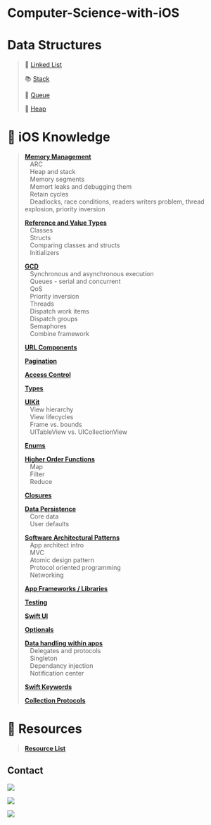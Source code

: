# Computer-Science-with-iOS

# Data Structures

> :link: [Linked List](https://github.com/RinniSwift/Computer-Science-with-iOS/blob/main/linkedlist.md)
>
> :books: [Stack](https://github.com/RinniSwift/Computer-Science-with-iOS/blob/main/stack.md)
>
> :couple: [Queue](https://github.com/RinniSwift/Computer-Science-with-iOS/blob/main/queue.md)
>
> :signal_strength: [Heap](https://github.com/RinniSwift/Computer-Science-with-iOS/blob/main/heap.md)


# :iphone: iOS Knowledge

> **[Memory Management](https://github.com/RinniSwift/Computer-Science-with-iOS/blob/main/memoryManagement.md)**\
> &nbsp;&nbsp;&nbsp;ARC\
> &nbsp;&nbsp;&nbsp;Heap and stack\
> &nbsp;&nbsp;&nbsp;Memory segments\
> &nbsp;&nbsp;&nbsp;Memort leaks and debugging them\
> &nbsp;&nbsp;&nbsp;Retain cycles\
> &nbsp;&nbsp;&nbsp;Deadlocks, race conditions, readers writers problem, thread explosion, priority inversion
>
> **[Reference and Value Types](https://github.com/RinniSwift/Computer-Science-with-iOS/blob/main/referenceAndValueTypes.md)**\
> &nbsp;&nbsp;&nbsp;Classes\
> &nbsp;&nbsp;&nbsp;Structs\
> &nbsp;&nbsp;&nbsp;Comparing classes and structs\
> &nbsp;&nbsp;&nbsp;Initializers
>
> **[GCD](https://github.com/RinniSwift/Computer-Science-with-iOS/blob/main/gcd.md)**\
> &nbsp;&nbsp;&nbsp;Synchronous and asynchronous execution\
> &nbsp;&nbsp;&nbsp;Queues - serial and concurrent\
> &nbsp;&nbsp;&nbsp;QoS\
> &nbsp;&nbsp;&nbsp;Priority inversion\
> &nbsp;&nbsp;&nbsp;Threads\
> &nbsp;&nbsp;&nbsp;Dispatch work items\
> &nbsp;&nbsp;&nbsp;Dispatch groups\
> &nbsp;&nbsp;&nbsp;Semaphores\
> &nbsp;&nbsp;&nbsp;Combine framework
>
> **[URL Components](https://github.com/RinniSwift/Computer-Science-with-iOS/blob/main/urlComponents.md)**
>
> **[Pagination](https://github.com/RinniSwift/Computer-Science-with-iOS/blob/main/pagination.md)**
>
> **[Access Control](https://github.com/RinniSwift/Computer-Science-with-iOS/blob/main/accessControl.md)**
>
> **[Types](https://github.com/RinniSwift/Computer-Science-with-iOS/blob/main/types.md)**
>
> **[UIKit](https://github.com/RinniSwift/Computer-Science-with-iOS/blob/main/ui.md)**\
> &nbsp;&nbsp;&nbsp;View hierarchy\
> &nbsp;&nbsp;&nbsp;View lifecycles\
> &nbsp;&nbsp;&nbsp;Frame vs. bounds\
> &nbsp;&nbsp;&nbsp;UITableView vs. UICollectionView
>
> **[Enums](https://github.com/RinniSwift/Computer-Science-with-iOS/blob/main/enums.md)**
>
> **[Higher Order Functions](https://github.com/RinniSwift/Computer-Science-with-iOS/blob/main/higherOrderFunctions.md)**\
> &nbsp;&nbsp;&nbsp;Map\
> &nbsp;&nbsp;&nbsp;Filter\
> &nbsp;&nbsp;&nbsp;Reduce
>
> **[Closures](https://github.com/RinniSwift/Computer-Science-with-iOS/blob/main/closures.md)**
>
> **[Data Persistence](https://github.com/RinniSwift/Computer-Science-with-iOS/blob/main/dataPersistence.md)**\
> &nbsp;&nbsp;&nbsp;Core data\
> &nbsp;&nbsp;&nbsp;User defaults
>
> **[Software Architectural Patterns](https://github.com/RinniSwift/Computer-Science-with-iOS/blob/main/softwareArchitectPatterns.md)**\
> &nbsp;&nbsp;&nbsp;App architect intro\
> &nbsp;&nbsp;&nbsp;MVC\
> &nbsp;&nbsp;&nbsp;Atomic design pattern\
> &nbsp;&nbsp;&nbsp;Protocol oriented programming\
> &nbsp;&nbsp;&nbsp;Networking
>
> **[App Frameworks / Libraries](https://github.com/RinniSwift/Computer-Science-with-iOS/blob/main/frameworks.md)**
>
> **[Testing](https://github.com/RinniSwift/Computer-Science-with-iOS/blob/main/testing.md)**
> 
> **[Swift UI](https://github.com/RinniSwift/Computer-Science-with-iOS/blob/main/swiftUI.md)**
>
> **[Optionals](https://github.com/RinniSwift/Computer-Science-with-iOS/blob/main/optionals.md)**
>
> **[Data handling within apps](https://github.com/RinniSwift/Computer-Science-with-iOS/blob/main/dataHandling.md)**\
> &nbsp;&nbsp;&nbsp;Delegates and protocols\
> &nbsp;&nbsp;&nbsp;Singleton\
> &nbsp;&nbsp;&nbsp;Dependancy injection\
> &nbsp;&nbsp;&nbsp;Notification center
>
> **[Swift Keywords](https://github.com/RinniSwift/Computer-Science-with-iOS/blob/main/swiftKeywords.md)**
>
> **[Collection Protocols](https://github.com/RinniSwift/Computer-Science-with-iOS/blob/main/collectionProtocols.md)**

# :paperclip: Resources

> **[Resource List](https://github.com/RinniSwift/Computer-Science-with-iOS/blob/main/resources.md)**

## Contact

<p align="left">
<a href="https://www.linkedin.com/in/rinni-swift/">
<img src="https://img.shields.io/badge/LinkedIn-blue?style=social&logo=LinkedIn&labelColor=0077B5">
</a>
</p>

<p align="left">
<a href="https://github.com/RinniSwift">
<img src="https://img.shields.io/badge/GitHub-blue?style=social&logo=GitHub&labelColor=black">
</a>
</p>

<p align="left">
<a href="https://medium.com/@rinradaswift">
<img src="https://img.shields.io/badge/Medium-blue?style=social&logo=Medium&labelColor=black">
</a>
</p>
